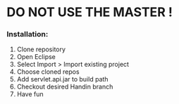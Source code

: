 DO NOT USE THE MASTER !
===
### Installation:
1. Clone repository
2. Open Eclipse
3. Select Import > Import existing project
4. Choose cloned repos
5. Add servlet.api.jar to build path
6. Checkout desired Handin branch
7. Have fun